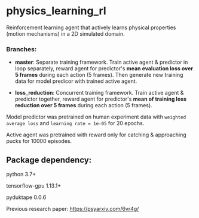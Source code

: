 # physics\_learning\_rl

Reinforcement learning agent that actively learns physical properties (motion mechanisms) in a 2D simulated domain.

### Branches:

* **master**:    Separate training framework. Train active agent & predictor in loop separately, reward agent for predictor's **mean evaluation loss over 5 frames** during each action (5 frames). Then generate new training data for model predicor with trained active agent. 

* **loss_reduction**:   Concurrent training framework. Train active agent & predictor together, reward agent for predictor's **mean of training loss reduction over 5 frames** during each action (5 frames).

Model predictor was pretrained on human experiment data with `weighted average loss` and `learning rate = 1e-05` for 20 epochs.

Active agent was pretrained with reward only for catching & approaching pucks for 10000 episodes.

## Package dependency:

python 3.7+

tensorflow-gpu 1.13.1+

pyduktape 0.0.6

Previous research paper: https://psyarxiv.com/6vr4g/
